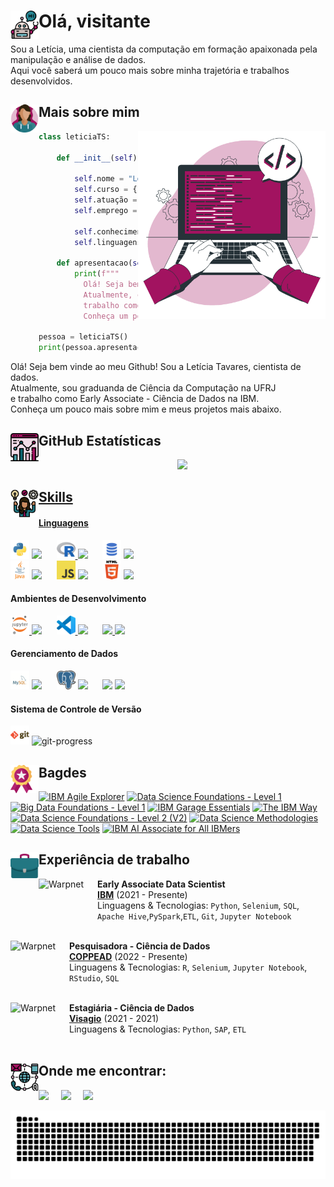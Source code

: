 <!--
**leticiatavaresds/leticiatavaresds** is a ✨ _special_ ✨ repository because its `README.md` (this file) appears on your GitHub profile.
-->

 <!--
<img height="220px" width="350em"  src="https://github-readme-stats.vercel.app/api?username=leticiatavaresds&show_icons=true&theme=radical&include_all_commits=true&count_private=true"/>
-->

# <img width="45" align="left" alt="about" src="https://github.com/leticiatavaresds/leticiatavaresds/blob/main/Imagens/robot.png"> Olá, visitante

Sou a Letícia, uma cientista da computação em formação apaixonada pela manipulação e análise de dados. <br>
Aqui você saberá um pouco mais sobre minha trajetória e trabalhos desenvolvidos.

## <img width="45" align="left" alt="about" src="https://github.com/leticiatavaresds/leticiatavaresds/blob/main/Imagens/woman.png"> Mais sobre mim


<img align="right" width="300" src="https://github.com/leticiatavaresds/leticiatavaresds/blob/main/Imagens/Hand%20coding-bro.png" />
<!--
<div> Icons made by <a href="https://www.freepik.com" title="Freepik"> Freepik </a> from <a href="https://www.flaticon.com/" title="Flaticon">www.flaticon.com'</a></div>-->

```python
class leticiaTS:

    def __init__(self):
        
        self.nome = "Letícia Tavares"
        self.curso = {"nome": "Ciência da Computação", "universidade":"UFRJ"}
        self.atuação = "Cientista de Dados"
        self.emprego = {"cargo": "Early Associate - Ciência de Dados", "empresa":"IBM"}

        self.conhecimentos = list(("ETL", "Git"))
        self.linguagens = list(("Python", "R", "SQL"))
        
    def apresentacao(self):        
        print(f"""
          Olá! Seja bem vinde ao meu Github! Sou a {self.nome}, {self.atuação.lower()}. 
          Atualmente, curso {self.curso['nome']} na {self.curso['universidade']} e 
          trabalho como {self.emprego['cargo']} na {self.emprego['empresa']}. 
          Conheça um pouco mais sobre mim e meus projetos mais abaixo.""")               

pessoa = leticiaTS()
print(pessoa.apresentacao())
```
<p>
Olá! Seja bem vinde ao meu Github! Sou a Letícia Tavares, cientista de dados. <br>
Atualmente, sou graduanda de Ciência da Computação na UFRJ <br>
e trabalho como Early Associate - Ciência de Dados na IBM. <br>
Conheça um pouco mais sobre mim e meus projetos mais abaixo.
</p>  

## <img width="45" align="left" alt="about" src="https://github.com/leticiatavaresds/leticiatavaresds/blob/main/Imagens/bar-chart%20(1).png"> GitHub Estatísticas
  
 <div align="center">
    <a href="https://github.com/leticiatavaresds">
    <img height="180em" src="https://github-readme-stats.vercel.app/api/top-langs/?username=leticiatavaresds&layout=compact&langs_count=7&theme=radical"/>
  </div>

## <img width="45" align="left" alt="about" src="https://github.com/leticiatavaresds/leticiatavaresds/blob/main/Imagens/competence%20(1).png"> Skills
 
  <h4> Linguagens </h4> 
     
  <div> 
   <a href="https://www.python.org/" alt="Python">
   <img height="30" src="https://raw.githubusercontent.com/github/explore/80688e429a7d4ef2fca1e82350fe8e3517d3494d/topics/python/python.png"/></a> 
   <img height="20" src="https://progress-bar.dev/80"/> &nbsp&nbsp&nbsp&nbsp

   <a href="https://www.r-project.org/" alt="R">
   <img height="30" src="https://raw.githubusercontent.com/github/explore/80688e429a7d4ef2fca1e82350fe8e3517d3494d/topics/r/r.png"/> </a> 
   <img height="20" src="https://progress-bar.dev/70"/> &nbsp&nbsp&nbsp&nbsp
   
   <a href="https://github.com/search?q=sql" alt="SQL">
    <img height="30" src="https://raw.githubusercontent.com/github/explore/80688e429a7d4ef2fca1e82350fe8e3517d3494d/topics/sql/sql.png" alt="SQL"/></a>
    <img height="20" src="https://progress-bar.dev/70"/> &nbsp&nbsp&nbsp&nbsp
   
  </div>
 
 <div> 
   <img height="30" src="https://raw.githubusercontent.com/github/explore/80688e429a7d4ef2fca1e82350fe8e3517d3494d/topics/java/java.png"> 
   <img height="20" src="https://progress-bar.dev/40"> &nbsp&nbsp&nbsp&nbsp
  
   <img height="30" src="https://raw.githubusercontent.com/github/explore/80688e429a7d4ef2fca1e82350fe8e3517d3494d/topics/javascript/javascript.png"> 
   <img height="20" src="https://progress-bar.dev/30"> &nbsp&nbsp&nbsp&nbsp
  
   <img height="30" src="https://raw.githubusercontent.com/github/explore/80688e429a7d4ef2fca1e82350fe8e3517d3494d/topics/html/html.png"> 
   <img height="20" src="https://progress-bar.dev/40"> &nbsp&nbsp&nbsp&nbsp
 </div>
  
 <h4>Ambientes de Desenvolvimento</h4>
 
 <div>
  
 <a href="https://jupyter.org/" alt="Jupyter Notebook">
 <img height="30" src="https://raw.githubusercontent.com/github/explore/a4691f04ff219c1c2aa02fc61fda41aa43f1459a/topics/jupyter-notebook/jupyter-notebook.png"> </a> 
 <img height="20" src="https://progress-bar.dev/90"> &nbsp&nbsp&nbsp&nbsp

 <a href="https://code.visualstudio.com/" alt="VSC">
 <img height="30" src="https://raw.githubusercontent.com/github/explore/80688e429a7d4ef2fca1e82350fe8e3517d3494d/topics/visual-studio-code/visual-studio-code.png"> </a> 
 <img height="20" src="https://progress-bar.dev/85"> &nbsp&nbsp&nbsp&nbsp
  
 <a href="https://www.rstudio.com/" alt="RStudio">
 <img height="30" src="https://d33wubrfki0l68.cloudfront.net/521a038ed009b97bf73eb0a653b1cb7e66645231/8e3fd/assets/img/rstudio-icon.png"> </a> 
 <img height="20" src="https://progress-bar.dev/85"> &nbsp&nbsp&nbsp&nbsp
 
 </div>
 
 <h4>Gerenciamento de Dados</h4>  
 
 <div> 
  <a href="https://www.mysql.com/" alt="MySQL">
  <img height="30" src="https://raw.githubusercontent.com/github/explore/80688e429a7d4ef2fca1e82350fe8e3517d3494d/topics/mysql/mysql.png"></a>
  <img height="20" src="https://progress-bar.dev/75"/> &nbsp&nbsp&nbsp&nbsp
  <a href="https://www.postgresql.org/" alt="PostgreSQL">
  <img height="30" src="https://raw.githubusercontent.com/github/explore/80688e429a7d4ef2fca1e82350fe8e3517d3494d/topics/postgresql/postgresql.png"></a>
  <img height="20" src="https://progress-bar.dev/75"/> &nbsp&nbsp&nbsp&nbsp
  <a href="https://duckdb.org/" alt="DuckDB">
  <img height="30" src="https://pbs.twimg.com/profile_images/1274363897676521474/qgbqYYuV_400x400.jpg"></a>
  <img height="20" src="https://progress-bar.dev/75"/> &nbsp&nbsp&nbsp&nbsp
</div>
  
 <h4> Sistema de Controle de Versão</h4> 

<div>
  <img height="30" src="https://raw.githubusercontent.com/github/explore/80688e429a7d4ef2fca1e82350fe8e3517d3494d/topics/git/git.png"> 
  <img height="20" src="https://progress-bar.dev/80" alt="git-progress" > &nbsp&nbsp&nbsp&nbsp  
 </div>

 <!--
 
 <h4>Integração e Transformação de Dados</h4> 
 
 <h4>Visualização de Dados</h4> 
 
 <h4>Construção de Modelos</h4> 
 
 <h4>Implantação do Modelo</h4> 
 
 <h4>Monitoramento e Avaliação de Modelos</h4> -->
 
## <img width="45" align="left" alt="about" src="https://github.com/leticiatavaresds/leticiatavaresds/blob/main/Imagens/ribbon%20(1).png"> Bagdes
 
<!--START_SECTION:badges-->
[![IBM Agile Explorer](https://images.credly.com/size/110x110/images/a972f054-be07-4845-85c7-95c8d11852f5/IBM-Agile-Explorer.png)](http://www.credly.com/badges/75b8d34b-eb2a-46cb-b627-cc5d872c5b01 "IBM Agile Explorer")
[![Data Science Foundations - Level 1](https://images.credly.com/size/110x110/images/5ca7b236-6105-4154-ba22-c8ae12ec1d8c/Data_Sci_Found_Level_1_-_CC_-_2019.png)](http://www.credly.com/badges/e8e3246a-5741-404e-b6ca-1f00cc714dba "Data Science Foundations - Level 1")
[![Big Data Foundations - Level 1](https://images.credly.com/size/110x110/images/16d5a420-770b-4699-97ec-46708e3680c5/Big_Data_Found_Level_1_-_CC_-_2019.png)](http://www.credly.com/badges/0fc3bd94-ce8f-423c-b09f-46855b88b8d9 "Big Data Foundations - Level 1")
[![IBM Garage Essentials](https://images.credly.com/size/110x110/images/fb718a87-6d0d-4a6d-8068-677f1bec78f2/IBM_Garage_Essentials.png)](http://www.credly.com/badges/8c2f30b7-45d6-471f-af21-ba8d57565be8 "IBM Garage Essentials")
[![The IBM Way](https://images.credly.com/size/110x110/images/009696ad-3bb2-48e7-88d6-48c4a0d2c9a3/The-IBM-Way.png)](http://www.credly.com/badges/9f80c32c-d2fd-439b-8bbf-b6af76e3ed18 "The IBM Way")
[![Data Science Foundations - Level 2 (V2)](https://images.credly.com/size/110x110/images/d7321425-c989-4bf9-846a-cd2a647d213b/Data_Sci_Foundations_Level_2_-_CC_-_2019.png)](http://www.credly.com/badges/278e1a61-00dc-4d99-b829-95b293d84c1b "Data Science Foundations - Level 2 (V2)")
[![Data Science Methodologies](https://images.credly.com/size/110x110/images/dfd6eb51-4caa-4ffe-b107-85ece064370c/Data_Science_Methodologies.png)](http://www.credly.com/badges/15062f18-a5c0-47bf-b543-10f865708644 "Data Science Methodologies")
[![Data Science Tools](https://images.credly.com/size/110x110/images/de9471ce-018c-4bf4-af49-5c9c1d488613/Data_Science_Tools.png)](http://www.credly.com/badges/e614858a-565f-47e1-b6b6-cde6ee9d415f "Data Science Tools")
[![IBM AI Associate for All IBMers](https://images.credly.com/size/110x110/images/4e05e7e2-bc65-4a0f-a73d-7ef4ce8505c7/AI-for-All.png)](http://www.credly.com/badges/d6b3f822-076e-447d-bbca-02f704c92bdb "IBM AI Associate for All IBMers")
<!--END_SECTION:badges-->


## <img width="45" align="left" alt="about" src="https://github.com/leticiatavaresds/leticiatavaresds/blob/main/Imagens/suitcase%20(1).png"> Experiência de trabalho

  
[<img align="left" height="94px" width="94px" alt="Warpnet" src="https://www.ibm.com/design/language/dce3f5b8db2c0ff04296123f424b3d41/core_blue50_on_black.svg"/>](https://www.ibm.com/)
**Early Associate Data Scientist** \
[**IBM**](https://www.ibm.com/br-pt) (2021 - Presente)\
Linguagens & Tecnologias: `Python`, `Selenium`, `SQL`, `Apache Hive`,`PySpark`,`ETL`, `Git`, `Jupyter Notebook`\
<br/>
    
[<img align="left" height="94px" width="94px" alt="Warpnet" src="http://www.olharvirtual.ufrj.br/2006/imagens/logos/coppead.jpg"/>](https://www.coppead.ufrj.br/)
**Pesquisadora - Ciência de Dados** \
[**COPPEAD**](https://www.coppead.ufrj.br/) (2022 - Presente)\
Linguagens & Tecnologias: `R`, `Selenium`, `Jupyter Notebook`, `RStudio`, `SQL`\
<br/>
  
 [<img align="left" height="94px" width="94px" alt="Warpnet" src="https://encrypted-tbn0.gstatic.com/images?q=tbn:ANd9GcQio4Nr-wtrjws7RYKXS25gz_ozexsmXJXe0xXcitj_jg&s"/>](https://visagio.com/en/home/)
**Estagiária - Ciência de Dados** \
[**Visagio**](https://visagio.com/en/home/) (2021 - 2021)\
Linguagens & Tecnologias: `Python`, `SAP`, `ETL`\
<br/>

## <img width="45" align="left" alt="about" src="https://github.com/leticiatavaresds/leticiatavaresds/blob/main/Imagens/contact.png"> Onde me encontrar:

<p align="left">
  <a href="https://www.linkedin.com/in/leticia-tavares-lts/" alt="Linkedin">
  <img src="https://img.shields.io/badge/-Linkedin-0e76a8?style=flat-square&logo=Linkedin&logoColor=white&link=https://www.linkedin.com/in/leticia-tavares-lts/" /></a>&nbsp&nbsp&nbsp&nbsp

  <a href="https://leticiatavaresds.github.io/" alt="Site">
  <img src="https://img.shields.io/badge/-Site Portfólio-DF0174?style=flat-square&labelColor=DF0174&logo=googlechrome&logoColor=white&link=https://leticiatavaresds.github.io/"/></a>&nbsp&nbsp&nbsp&nbsp
  
  <a href="https://github.com/leticiatavaresds" alt="Github">
  <img src="https://img.shields.io/github/followers/leticiatavaresds?label=follow&style=social"/></a>&nbsp&nbsp&nbsp&nbsp
</p>   


![Snake animation](https://github.com/leticiatavaresds/leticiatavaresds/blob/output/github-contribution-grid-snake.svg)


      
